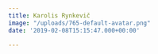 ```yaml
---
title: Karolis Rynkevič
image: "/uploads/765-default-avatar.png"
date: '2019-02-08T15:15:47.000+00:00'

---
```

